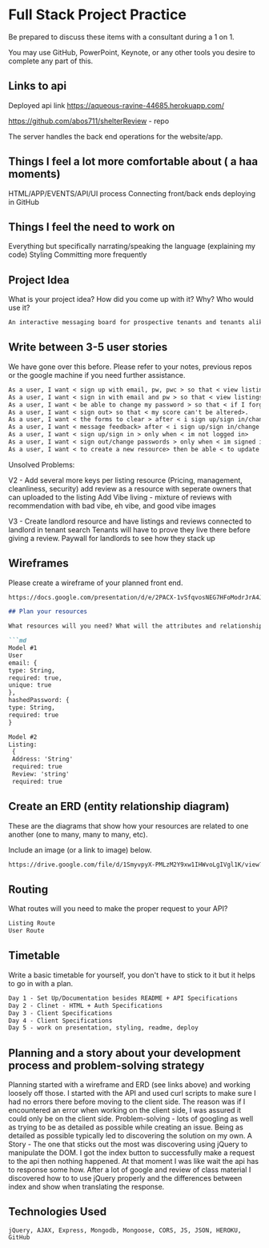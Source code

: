 # Full Stack Project Practice

Be prepared to discuss these items with a consultant during a 1 on 1.

You may use GitHub, PowerPoint, Keynote, or any other tools you desire to
complete any part of this.

## Links to api

Deployed api link https://aqueous-ravine-44685.herokuapp.com/

https://github.com/abos711/shelterReview - repo

The server handles the back end operations for the website/app.

## Things I feel a lot more comfortable about ( a haa moments)

HTML/APP/EVENTS/API/UI process
Connecting front/back ends
deploying in GitHub

## Things I feel the need to work on

Everything but specifically narrating/speaking the language (explaining my code)
Styling
Committing more frequently

## Project Idea

What is your project idea?  How did you come up with it? Why? Who would use it?

```md
An interactive messaging board for prospective tenants and tenants alike to provide a better understanding of living conditions before signing on the dotted line.

```

## Write between 3-5 user stories

We have gone over this before. Please refer to your notes, previous repos or the
google machine if you need further assistance.

```md
As a user, I want < sign up with email, pw, pwc > so that < view listings >.
As a user, I want < sign in with email and pw > so that < view listings >.
As a user, I want < be able to change my password > so that < if I forget my password>.
As a user, I want < sign out> so that < my score can't be altered>.
As a user, I want < the forms to clear > after < i sign up/sign in/change password/sign out>
As a user, I want < message feedback> after < i sign up/sign in/change password/sign out>
As a user, I want < sign up/sign in > only when < im not logged in>
As a user, I want < sign out/change passwords > only when < im signed in>
As a user, I want < to create a new resource> then be able < to update or delete the resource>
```
Unsolved Problems:

V2 - Add several more keys per listing resource (Pricing, management, cleanliness, security)
     add review as a resource with seperate owners that can uploaded to the listing
     Add Vibe living - mixture of reviews with recommendation with bad vibe, eh vibe, and good vibe images


V3 - Create landlord resource and have listings and reviews connected to landlord in tenant search
     Tenants will have to prove they live there before giving a review.
     Paywall for landlords to see how they stack up


## Wireframes

Please create a wireframe of your planned front end.

```md
https://docs.google.com/presentation/d/e/2PACX-1vSfqvosNEG7HFoModrJrA4JNP3x7D6y7zTzhYvZiCRw73JWG4YpIWazzLt2ItdamRHCJMinNjYJvXbb/pub?start=false&loop=false&delayms=3000```

## Plan your resources

What resources will you need? What will the attributes and relationships be?

```md
Model #1
User
email: {
type: String,
required: true,
unique: true
},
hashedPassword: {
type: String,
required: true
}

Model #2
Listing:
 {
 Address: 'String'
 required: true
 Review: 'string'
 required: true


```

## Create an ERD (entity relationship diagram)

These are the diagrams that show how your resources are related to one another
(one to many, many to many, etc).

Include an image (or a link to image) below.

```md
https://drive.google.com/file/d/1SmyvpyX-PMLzM2Y9xw1IHWvoLgIVgl1K/view?usp=sharing
```

## Routing

What routes will you need to make the proper request to your API?

```md
Listing Route
User Route
```

## Timetable

Write a basic timetable for yourself, you don't have to stick to it but it
helps to go in with a plan.

```md
Day 1 - Set Up/Documentation besides README + API Specifications
Day 2 - Clinet - HTML + Auth Specifications
Day 3 - Client Specifications
Day 4 - Client Specifications
Day 5 - work on presentation, styling, readme, deploy
```

## Planning and a story about your development process and problem-solving strategy

Planning started with a wireframe and ERD (see links above) and working loosely off those. I started
with the API and used curl scripts to make sure I had no errors there before moving to the client side. The reason was if I encountered an error when working on the client side, I was assured it could only be on the client side.
Problem-solving - lots of googling as well as trying to be as detailed as possible while creating an issue. Being as detailed as possible typically led to discovering the solution on my own.
A Story - The one that sticks out the most was discovering using jQuery to manipulate the DOM. I got the index button to successfully make a request to the api then nothing happened. At that moment I was like wait the api has to response some how. After a lot of google and review of class material I discovered how to to use jQuery properly and the differences between index and show when translating the response.

## Technologies Used

```
jQuery, AJAX, Express, Mongodb, Mongoose, CORS, JS, JSON, HEROKU, GitHub
```
